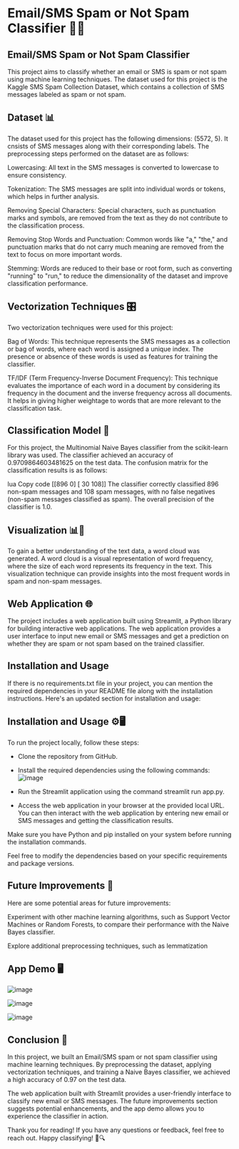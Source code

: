 # Email/SMS Spam or Not Spam Classifier 📧📵
## Email/SMS Spam or Not Spam Classifier
This project aims to classify whether an email or SMS is spam or not spam using machine learning techniques. The dataset used for this project is the Kaggle SMS Spam Collection Dataset, which contains a collection of SMS messages labeled as spam or not spam.

## Dataset 📊

The dataset used for this project has the following dimensions: (5572, 5). It cnsists of SMS messages along with their corresponding labels. The preprocessing steps performed on the dataset are as follows:

Lowercasing: All text in the SMS messages is converted to lowercase to ensure consistency.

Tokenization: The SMS messages are split into individual words or tokens, which helps in further analysis.

Removing Special Characters: Special characters, such as punctuation marks and symbols, are removed from the text as they do not contribute to the classification process.

Removing Stop Words and Punctuation: Common words like "a," "the," and punctuation marks that do not carry much meaning are removed from the text to focus on more important words.

Stemming: Words are reduced to their base or root form, such as converting "running" to "run," to reduce the dimensionality of the dataset and improve classification performance.

## Vectorization Techniques 🎛️

Two vectorization techniques were used for this project:

Bag of Words: This technique represents the SMS messages as a collection or bag of words, where each word is assigned a unique index. The presence or absence of these words is used as features for training the classifier.

TF/IDF (Term Frequency-Inverse Document Frequency): This technique evaluates the importance of each word in a document by considering its frequency in the document and the inverse frequency across all documents. It helps in giving higher weightage to words that are more relevant to the classification task.

## Classification Model 🤖
For this project, the Multinomial Naive Bayes classifier from the scikit-learn library was used. The classifier achieved an accuracy of 0.9709864603481625 on the test data. The confusion matrix for the classification results is as follows:

lua
Copy code
[[896   0]
 [ 30 108]]
The classifier correctly classified 896 non-spam messages and 108 spam messages, with no false negatives (non-spam messages classified as spam). The overall precision of the classifier is 1.0.

## Visualization 📊🌟
To gain a better understanding of the text data, a word cloud was generated. A word cloud is a visual representation of word frequency, where the size of each word represents its frequency in the text. This visualization technique can provide insights into the most frequent words in spam and non-spam messages.

## Web Application 🌐
The project includes a web application built using Streamlit, a Python library for building interactive web applications. The web application provides a user interface to input new email or SMS messages and get a prediction on whether they are spam or not spam based on the trained classifier.

## Installation and Usage

If there is no requirements.txt file in your project, you can mention the required dependencies in your README file along with the installation instructions. Here's an updated section for installation and usage:

## Installation and Usage ⚙️🖥️

To run the project locally, follow these steps:

* Clone the repository from GitHub.
* Install the required dependencies using the following commands:
![image](https://github.com/YaqoobD/Email-SMS-Spam-Classifier-End-to-End-Project-Heroku-Deployment/assets/52135942/dfbca8e4-cfd2-4c7e-9781-b5b55d39118f)

* Run the Streamlit application using the command streamlit run app.py.
* Access the web application in your browser at the provided local URL.
You can then interact with the web application by entering new email or SMS messages and getting the classification results.

Make sure you have Python and pip installed on your system before running the installation commands.

Feel free to modify the dependencies based on your specific requirements and package versions.

## Future Improvements 🔮
Here are some potential areas for future improvements:

Experiment with other machine learning algorithms, such as Support Vector Machines or Random Forests, to compare their performance with the Naive Bayes classifier.

Explore additional preprocessing techniques, such as lemmatization

## App Demo 🖥️
![image](https://github.com/YaqoobD/Email-SMS-Spam-Classifier-End-to-End-Project-Heroku-Deployment/assets/52135942/e92b2f4a-c78c-405b-8176-3ff3db87b460)

![image](https://github.com/YaqoobD/Email-SMS-Spam-Classifier-End-to-End-Project-Heroku-Deployment/assets/52135942/4e12eed4-935b-48bf-93e1-6dff8f926eb7)

![image](https://github.com/YaqoobD/Email-SMS-Spam-Classifier-End-to-End-Project-Heroku-Deployment/assets/52135942/b9ad09cd-650b-48d1-824e-c735fde7168d)

## Conclusion 🎉

In this project, we built an Email/SMS spam or not spam classifier using machine learning techniques. By preprocessing the dataset, applying vectorization techniques, and training a Naive Bayes classifier, we achieved a high accuracy of 0.97 on the test data.

The web application built with Streamlit provides a user-friendly interface to classify new email or SMS messages. The future improvements section suggests potential enhancements, and the app demo allows you to experience the classifier in action.

Thank you for reading! If you have any questions or feedback, feel free to reach out. Happy classifying! 📩🔍
